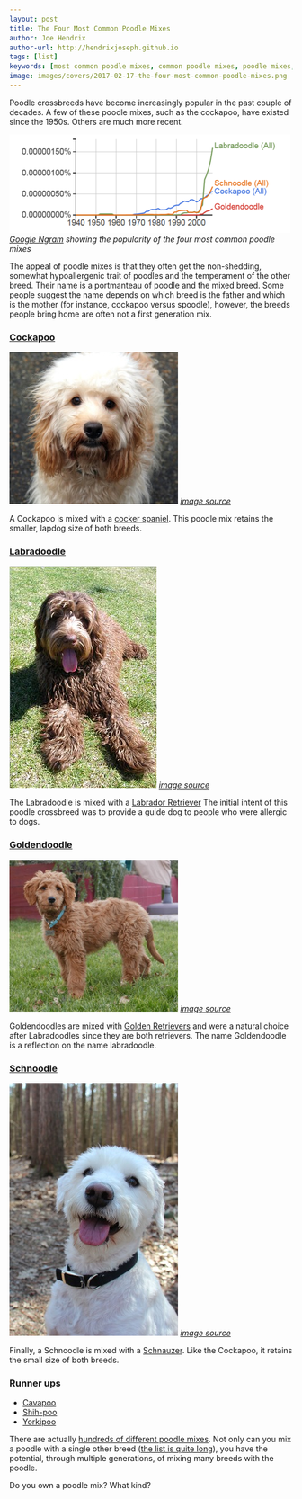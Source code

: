 ```yaml
---
layout: post
title: The Four Most Common Poodle Mixes
author: Joe Hendrix
author-url: http://hendrixjoseph.github.io
tags: [list]
keywords: [most common poodle mixes, common poodle mixes, poodle mixes, poodle crossbreed, cockapoo, labradoodle, goldendoodle, schnoodle, poodle]
image: images/covers/2017-02-17-the-four-most-common-poodle-mixes.png
---
```


Poodle crossbreeds have become increasingly popular in the past couple of decades. A few of these poodle mixes, such as the cockapoo, have existed since the 1950s. Others are much more recent.

![Google Ngram](/images/poodle-mixes/google-ngram.png)
*[Google Ngram](https://books.google.com/ngrams/graph?content=Cockapoo%2CGoldendoodle%2CLabradoodle%2CSchnoodle&case_insensitive=on&year_start=1900&year_end=2020&corpus=15&smoothing=3&share=&direct_url=t4%3B%2CCockapoo%3B%2Cc0%3B%2Cs0%3B%3Bcockapoo%3B%2Cc0%3B%3BCockapoo%3B%2Cc0%3B.t1%3B%2CGoldendoodle%3B%2Cc0%3B.t4%3B%2CLabradoodle%3B%2Cc0%3B%2Cs0%3B%3BLabradoodle%3B%2Cc0%3B%3Blabradoodle%3B%2Cc0%3B.t4%3B%2CSchnoodle%3B%2Cc0%3B%2Cs0%3B%3BSchnoodle%3B%2Cc0%3B%3Bschnoodle%3B%2Cc0) showing the popularity of the four most common poodle mixes*

The appeal of poodle mixes is that they often get the non-shedding, somewhat hypoallergenic trait of poodles and the temperament of the other breed. Their name is a portmanteau of poodle and the mixed breed. Some people suggest the name depends on which breed is the father and which is the mother (for instance, cockapoo versus spoodle), however, the breeds people bring home are often not a first generation mix.

### [Cockapoo](https://en.wikipedia.org/wiki/Cockapoo)

![cockapoo](/images/poodle-mixes/cockapoo.jpg)
*[image source](https://en.wikipedia.org/wiki/File:Adult_Cockapoo.jpg)*

A Cockapoo is mixed with a [cocker spaniel](https://en.wikipedia.org/wiki/Cocker_Spaniel). This poodle mix retains the smaller, lapdog size of both breeds.

### [Labradoodle](https://en.wikipedia.org/wiki/Labradoodle)

![labradoodle](/images/poodle-mixes/labradoodle.jpg)
*[image source](https://en.wikipedia.org/wiki/File:Labradoodle_Brown.jpg)*

The Labradoodle is mixed with a [Labrador Retriever](https://en.wikipedia.org/wiki/Labrador_Retriever) The initial intent of this poodle crossbreed was to provide a guide dog to people who were allergic to dogs.

### [Goldendoodle](https://en.wikipedia.org/wiki/Goldendoodle)

![goldendoodle](/images/poodle-mixes/goldendoodle.jpg)
*[image source](https://en.wikipedia.org/wiki/File:Golden_Doodle_Standing_%28HD%29.jpg)*

Goldendoodles are mixed with [Golden Retrievers](https://en.wikipedia.org/wiki/Golden_Retriever) and were a natural choice after Labradoodles since they are both retrievers. The name Goldendoodle is a reflection on the name labradoodle.

### [Schnoodle](https://en.wikipedia.org/wiki/Schnoodle)

![schnoodle](/images/poodle-mixes/schnoodle.jpg)
*[image source](https://en.wikipedia.org/wiki/File:Male,_White,_Schnoodle.jpg)*

Finally, a Schnoodle is mixed with a [Schnauzer](https://en.wikipedia.org/wiki/Schnauzer). Like the Cockapoo, it retains the small size of both breeds.

### Runner ups
* [Cavapoo](https://en.wikipedia.org/wiki/Cavapoo)
* [Shih-poo](https://en.wikipedia.org/wiki/Shih-poo)
* [Yorkipoo](https://en.wikipedia.org/wiki/Yorkipoo)

There are actually [hundreds of different poodle mixes](http://www.dogbreedplus.com/dog_categories/poodle_mixes.htm). Not only can you mix a poodle with a single other breed ([the list is quite long](https://en.wikipedia.org/wiki/List_of_dog_breeds)), you have the potential, through multiple generations, of mixing many breeds with the poodle.

Do you own a poodle mix? What kind?
